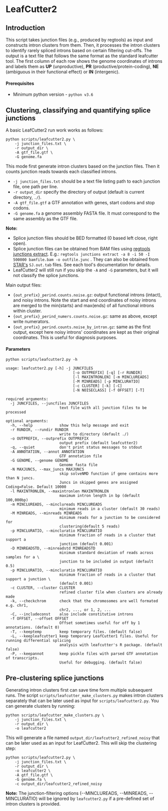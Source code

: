 # LeafCutter2

## Introduction

This script takes junction files (e.g., produced by regtools) as input and constructs intron clusters from them. Then, it processes the intron clusters to identify rarely spliced introns based on certain filtering cut-offs. The output is a text file that follows the same format as the standard leafcutter tool. The first column of each row shows the genome coordinates of introns and labels them as **UP** (unproductive), **PR** (productive/protein-coding), **NE** (ambiguous in their functional effect) or **IN** (intergenic).

#### Prerequisites

- Minimum python version - `python v3.6`


## Clustering, classifying and quantifying splice junctions

A basic LeafCutter2 run work works as follows:

```
python scripts/leafcutter2.py \
    -j junction_files.txt \
    -r output_dir \
    -A gtf_file.gtf \
    -G genome.fa
```

This mode first generate intron clusters based on the junction files. Then it counts junction reads towards each classified
introns.
-    `-j junction_files.txt` should be a text file listing path to each junction file, one path per line.
-    `-r output_dir` specify the directory of output (default is current directory, `./`). 
-    `-A gtf_file.gtf` a GTF annotation with genes, start codons and stop codons.
-    `-G genome.fa` a genome assembly FASTA file. It must correspond to the same assembly as the GTF file.

**Note:** 
- Splice junction files should be BED formatted (0 based left close, right open).
- Splice junction files can be obtained from BAM files using [regtools junctions extract](https://regtools.readthedocs.io/en/latest/commands/junctions-extract/). E.g.: `regtools junctions extract -a 8 -i 50 -I 500000 bamfile.bam -o outfile.junc` . They can also be obtained from [STAR's](https://github.com/alexdobin/STAR/blob/master/doc/STARmanual.pdf) `SJ.out.tab` files. See each tool's documentation for details.
- LeafCutter2 will still run if you skip the `-A` and `-G` parameters, but it will not classify the splice junctions.


Main output files:
- `{out_prefix}_perind.counts.noise.gz`: output functional introns (intact), and  noisy introns. Note the start and end coordinates of noisy introns are merged to the min(starts) and max(ends) of all functional introns within cluster.
- `{out_prefix}_perind_numers.counts.noise.gz`: same as above, except write numerators.
- `{out_prefix}_perind.counts.noise_by_intron.gz`: same as the first output, except here noisy introns' coordinates are kept as their original coordinates. This is useful for diagnosis purposes. 


#### Parameters

```
python scripts/leafcutter2.py -h

usage: leafcutter2.py [-h] -j JUNCFILES 
                              [-o OUTPREFIX] [-q] [-r RUNDIR]
                              [-l MAXINTRONLEN] [-m MINCLUREADS]
                              [-M MINREADS] [-p MINCLURATIO]
                              [-c CLUSTER] [-k] [-C]
                              [-N NOISECLASS] [-f OFFSET] [-T]

required arguments:
  -j JUNCFILES, --juncfiles JUNCFILES
                        text file with all junction files to be processed
                        
optional arguments:
  -h, --help            show this help message and exit
  -r RUNDIR, --rundir RUNDIR
                        write to directory (default ./)
  -o OUTPREFIX, --outprefix OUTPREFIX
                        output prefix (default leafcutter2)
  -q, --quiet           don't print status messages to stdout
  -A ANNOTATION, --annot ANNOTATION
                        GTF annotation file
  -G GENOME, --genome GENOME
                        Genome fasta file
  -N MAXJUNCS, --max_juncs MAXJUNCS
                        skip solveNMD function if gene contains more than N juncs. 
                        Juncs in skipped genes are assigned Coding=False. Default 10000
  -l MAXINTRONLEN, --maxintronlen MAXINTRONLEN
                        maximum intron length in bp (default 100,000bp)
  -m MINCLUREADS, --minclureads MINCLUREADS
                        minimum reads in a cluster (default 30 reads)
  -M MINREADS, --minreads MINREADS
                        minimum reads for a junction to be considered for
                        clustering(default 5 reads)
  -p MINCLURATIO, --mincluratio MINCLURATIO
                        minimum fraction of reads in a cluster that support a
                        junction (default 0.001)
  -D MINREADSTD, --minreadstd MINREADSTD
                        minimum standard deviation of reads across samples for a \
                        junction to be included in output (default 0.5)
  -p MINCLURATIO, --mincluratio MINCLURATIO
                        minimum fraction of reads in a cluster that support a junction \
                        (default 0.001)
  -c CLUSTER, --cluster CLUSTER
                        refined cluster file when clusters are already made
  -k, --checkchrom      check that the chromosomes are well formated e.g. chr1,
                        chr2, ..., or 1, 2, ...
  -C, --includeconst    also include constitutive introns
  -f OFFSET, --offset OFFSET
                        Offset sometimes useful for off by 1 annotations. (default 0)
  -T, --keeptemp        keep temporary files. (default false)
  -L, --keepleafcutter1 keep temporary LeafCutter1 files. Useful for running differential splicing 
                        analysis with leafcutter's R package. (default false)
  -P, --keepannot       keep pickle files with parsed GTF annotation of transcripts. 
                        Useful for debugging. (default false)
```

## Pre-clustering splice junctions

Generating intron clusters first can save time form multiple subsequent runs. The script `scripts/leafcutter_make_clusters.py`
makes intron clusters separately that can be later used as input for `scripts/leafcutter2.py`. You can generate clusters by running: 

```
python scripts/leafcutter_make_clusters.py \
    -j junction_files.txt \
    -r output_dir \
    -o leafcutter2 
```
This will generate a file named `output_dir/leafcutter2_refined_noisy` that can be later used as an input for LeafCutter2. This will skip the clustering step:

```
python scripts/leafcutter2.py \
    -j junction_files.txt \
    -r output_dir \
    -o leafcutter2 \
    -A gtf_file.gtf \
    -G genome.fa \
    -c output_dir/leafcutter2_refined_noisy
```

**Note:** The junction-filtering options (--MINCLUREADS, --MINREADS, --MINCLURATIO) will be ignored by `leafcutter2.py` if a pre-defined set of intron clusters is provided.

